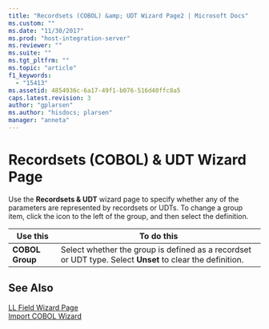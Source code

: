```yaml
---
title: "Recordsets (COBOL) &amp; UDT Wizard Page2 | Microsoft Docs"
ms.custom: ""
ms.date: "11/30/2017"
ms.prod: "host-integration-server"
ms.reviewer: ""
ms.suite: ""
ms.tgt_pltfrm: ""
ms.topic: "article"
f1_keywords: 
  - "15413"
ms.assetid: 4854936c-6a17-49f1-b076-516d40ffc8a5
caps.latest.revision: 3
author: "gplarsen"
ms.author: "hisdocs; plarsen"
manager: "anneta"
---
```

# Recordsets (COBOL) &amp; UDT Wizard Page
Use the **Recordsets & UDT** wizard page to specify whether any of the parameters are represented by recordsets or UDTs. To change a group item, click the icon to the left of the group, and then select the definition.  
  
|Use this|To do this|  
|--------------|----------------|  
|**COBOL Group**|Select whether the group is defined as a recordset or UDT type. Select **Unset** to clear the definition.|  
  
## See Also  
 [LL Field Wizard Page](../core/ll-field-wizard-page2.md)   
 [Import COBOL Wizard](../core/import-cobol-wizard2.md)